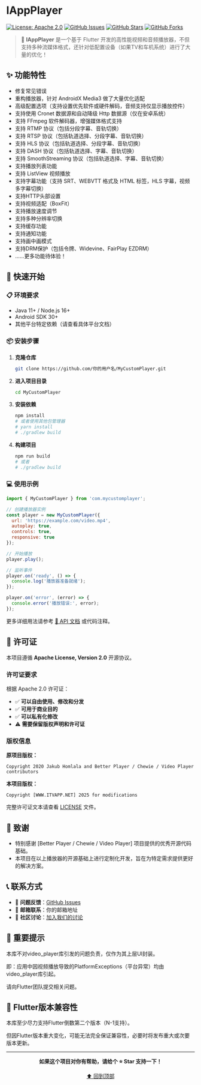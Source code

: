 # IAppPlayer

[![License: Apache 2.0](https://img.shields.io/badge/License-Apache%202.0-blue.svg)](https://www.apache.org/licenses/LICENSE-2.0)
[![GitHub Issues](https://img.shields.io/github/issues/你的用户名/MyCustomPlayer)](https://github.com/你的用户名/MyCustomPlayer/issues)
[![GitHub Stars](https://img.shields.io/github/stars/你的用户名/MyCustomPlayer)](https://github.com/你的用户名/MyCustomPlayer/stargazers)
[![GitHub Forks](https://img.shields.io/github/forks/你的用户名/MyCustomPlayer)](https://github.com/你的用户名/MyCustomPlayer/network)

> 🎥 **IAppPlayer** 是一个基于 Flutter 开发的高性能视频和音频播放器，不但支持多种流媒体格式，还针对低配置设备（如果TV和车机系统）进行了大量的优化！

## ✨ 功能特性

- 修复常见错误
- 重构播放器，针对 AndroidX Media3 做了大量优化适配
- 高级配置选项（支持设置优先软件或硬件解码，音频支持仅显示播放控件）
- 支持使用 Cronet 数据源和自动降级 Http 数据源（仅在安卓系统）
- 支持 FFmpeg 软件解码器，增强媒体格式支持
- 支持 RTMP 协议（包括分段字幕、音轨切换）
- 支持 RTSP 协议（包括轨道选择、分段字幕、音轨切换）
- 支持 HLS 协议（包括轨道选择、分段字幕、音轨切换）
- 支持 DASH 协议（包括轨道选择、字幕、音轨切换）
- 支持 SmoothStreaming 协议（包括轨道选择、字幕、音轨切换）
- 支持播放列表功能
- 支持 ListView 视频播放
- 支持字幕功能（支持 SRT、WEBVTT 格式及 HTML 标签，HLS 字幕，视频多字幕切换）
- 支持HTTP头部设置
- 支持视频适配（BoxFit）
- 支持播放速度调节
- 支持多种分辨率切换
- 支持缓存功能
- 支持通知功能
- 支持画中画模式
- 支持DRM保护（包括令牌、Widevine、FairPlay EZDRM）
- ……更多功能待体验！

## 🚀 快速开始

### 📋 环境要求

- Java 11+ / Node.js 16+
- Android SDK 30+
- 其他平台特定依赖（请查看具体平台文档）

### 📦 安装步骤

1. **克隆仓库**
   ```bash
   git clone https://github.com/你的用户名/MyCustomPlayer.git
   ```

2. **进入项目目录**
   ```bash
   cd MyCustomPlayer
   ```

3. **安装依赖**
   ```bash
   npm install
   # 或者使用其他包管理器
   # yarn install
   # ./gradlew build
   ```

4. **构建项目**
   ```bash
   npm run build
   # 或者
   # ./gradlew build
   ```

### 💻 使用示例

```javascript
import { MyCustomPlayer } from 'com.mycustomplayer';

// 创建播放器实例
const player = new MyCustomPlayer({
  url: 'https://example.com/video.mp4',
  autoplay: true,
  controls: true,
  responsive: true
});

// 开始播放
player.play();

// 监听事件
player.on('ready', () => {
  console.log('播放器准备就绪');
});

player.on('error', (error) => {
  console.error('播放错误:', error);
});
```

更多详细用法请参考 [📖 API 文档](docs/) 或代码注释。

## 📄 许可证

本项目遵循 **Apache License, Version 2.0** 开源协议。

### 许可证要求

根据 Apache 2.0 许可证：

- ✅ **可以自由使用、修改和分发**
- ✅ **可用于商业目的**
- ✅ **可以私有化修改**
- ⚠️ **需要保留版权声明和许可证**

### 版权信息

**原项目版权：**
```
Copyright 2020 Jakub Homlala and Better Player / Chewie / Video Player contributors
```

**本项目版权：**
```
Copyright [WWW.ITVAPP.NET] 2025 for modifications
```

完整许可证文本请查看 [LICENSE](LICENSE) 文件。

## 🙏 致谢

- 特别感谢 [Better Player / Chewie / Video Player] 项目提供的优秀开源代码基础。
- 本项目在以上播放器的开源基础上进行定制化开发，旨在为特定需求提供更好的解决方案。

## 📞 联系方式

- 🐛 **问题反馈**：[GitHub Issues](https://github.com/你的用户名/MyCustomPlayer/issues)
- 📧 **邮箱联系**：你的邮箱地址
- 💬 **社区讨论**：[加入我们的讨论](https://github.com/你的用户名/MyCustomPlayer/discussions)

## 🚨 重要提示

本库不对video_player库引发的问题负责，仅作为其上层UI封装。

即：应用中因视频播放导致的PlatformExceptions（平台异常）均由video_player库引起。

请向Flutter团队提交相关问题。

## 🔀 Flutter版本兼容性

本库至少尽力支持Flutter倒数第二个版本（N-1支持）。

但因Flutter版本重大变化，可能无法完全保证兼容性，必要时将发布重大或次要版本更新。

---

<div align="center">

**如果这个项目对你有帮助，请给个 ⭐ Star 支持一下！**

[⬆ 回到顶部](#mycustomplayer)

</div>
